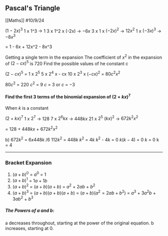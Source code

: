 ## Pascal's Triangle
[[Maths]]
#10/9/24

$(1-2x)^3$
1 x 1^3  -> 1
3 x 1^2 x (-2x) -> $-6x$
3 x 1 x $(-2x)^2$ -> $12x^2$
1 x $(-3x)^3$ -> $-8x^3$

= 1 - 6x + 12x^2 - 8x^3

Getting a single term in the expansion
The coefficient of $x^2$ in the expansion of $(2-cx)^5$ is 720
Find the possible values of he constant c

$(2-cx)^5$ = 
1 x $2^5$
5 x $2^4$ x - cx
10 x $2^3$ x $(-cx)^2$ 
= $80c^2x^2$

$80c^2$ = $220$
$c^2$ = $9$
$c$ = $3$ or $c$ = $-3$

#### Find the first 3 terms of the binomial expansion of $(2+kx)^7$ 
When $k$ is a constant

$(2+kx)^7$ 
$1$ x $2^7$ -> 128
$7$ x $2^6kx$ -> $448kx$
$21$ x $2^5$ $(kx)^2$ -> $672k^2x^2$

= $128$ + $448kx$ + $672k^2x^2$ 

b) $672k^2$ = $6 x 448k$
/6
$112k^2$ = $448k$
$k^2$ = $4k$
$k^2$ - $4k$ = 0
$k(k-4)$ = 0
$k$ = 0     k = 4

---------------------
### Bracket Expansion

1) $(a+b)^0$ = $a^0$ = 1
2) $(a+b)^1$ = $1a+1b$
3) $(a+b)^2$ = $(a+b)(a+b)$ = $a^2$ + $2ab$ + $b^2$
4) $(a+b)^3$ = $(a+b)(a+b)(a+b)$
	= $(a+b)(a^2 = 2ab + b^2)$ 
	    = $a^3$ + $3a^2b$ + $3ab^2$ + $b^3$ 
##### The Powers of a and b:
a decreases throughout, starting at the power of the original equation.
b increases, starting at 0.